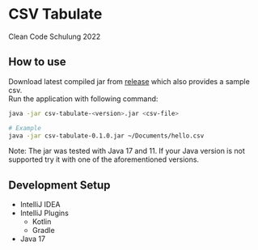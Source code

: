 # CSV Tabulate

Clean Code Schulung 2022

## How to use

Download latest compiled jar from [release](https://github.com/XYL0neer/csv-tabulate/releases) which also provides a sample csv. \
Run the application with following command:

```bash
java -jar csv-tabulate-<version>.jar <csv-file>

# Example
java -jar csv-tabulate-0.1.0.jar ~/Documents/hello.csv
```

Note: The jar was tested with Java 17 and 11. If your Java version is not supported try it with one of the
aforementioned versions.

## Development Setup

- IntelliJ IDEA
- IntelliJ Plugins
  - Kotlin
  - Gradle
- Java 17

